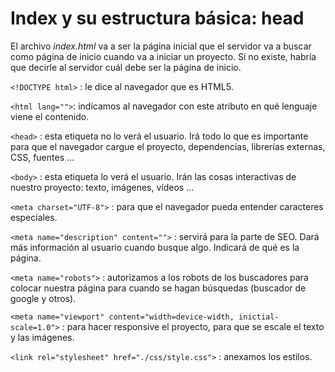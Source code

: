 # Index y su estructura básica: head

El archivo *index.html* va a ser la página inicial que el servidor va a buscar como página de inicio cuando va a iniciar un proyecto. Si no existe, habría que decirle al servidor cuál debe ser la página de inicio.

```<!DOCTYPE html>``` : le dice al navegador que es HTML5.

```<html lang="">```: indicamos al navegador con este atributo en qué lenguaje viene el contenido.

```<head>``` : esta etiqueta no lo verá el usuario. Irá todo lo que es importante para que el navegador cargue el proyecto, dependencias, librerías externas, CSS, fuentes ...

```<body>``` : esta etiqueta lo verá el usuario. Irán las cosas interactivas de nuestro proyecto: texto, imágenes, vídeos ...

```<meta charset="UTF-8">``` : para que el navegador pueda entender caracteres especiales.

```<meta name="description" content="">``` : servirá para la parte de SEO. Dará más información al usuario cuando busque algo. Indicará de qué es la página.

```<meta name="robots">``` : autorizamos a los robots de los buscadores para colocar nuestra página para cuando se hagan búsquedas (buscador de google y otros).

```<meta name="viewport" content="width=device-width, inictial-scale=1.0">``` : para hacer responsive el proyecto, para que se escale el texto y las imágenes.

```<link rel="stylesheet" href="./css/style.css">``` : anexamos los estilos.